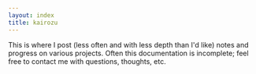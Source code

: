 ```yaml
---
layout: index
title: kairozu
---
```

This is where I post (less often and with less depth than I'd like) notes and progress on various projects. Often this documentation is incomplete; feel free to contact me with questions, thoughts, etc.